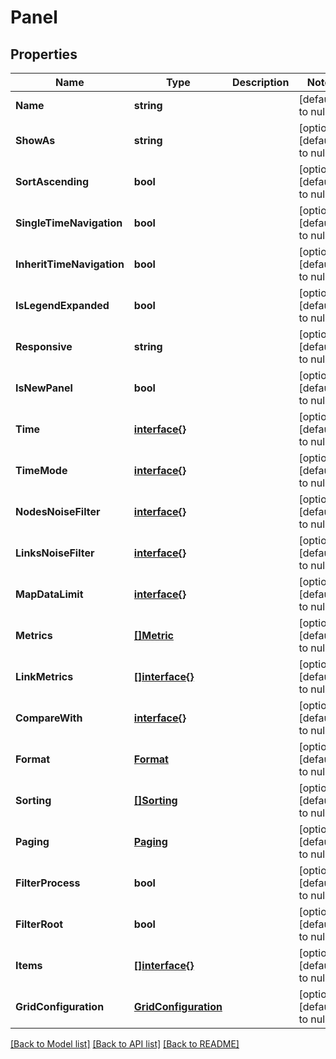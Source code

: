 # Panel

## Properties
Name | Type | Description | Notes
------------ | ------------- | ------------- | -------------
**Name** | **string** |  | [default to null]
**ShowAs** | **string** |  | [optional] [default to null]
**SortAscending** | **bool** |  | [optional] [default to null]
**SingleTimeNavigation** | **bool** |  | [optional] [default to null]
**InheritTimeNavigation** | **bool** |  | [optional] [default to null]
**IsLegendExpanded** | **bool** |  | [optional] [default to null]
**Responsive** | **string** |  | [optional] [default to null]
**IsNewPanel** | **bool** |  | [optional] [default to null]
**Time** | [**interface{}**](interface{}.md) |  | [optional] [default to null]
**TimeMode** | [**interface{}**](interface{}.md) |  | [optional] [default to null]
**NodesNoiseFilter** | [**interface{}**](interface{}.md) |  | [optional] [default to null]
**LinksNoiseFilter** | [**interface{}**](interface{}.md) |  | [optional] [default to null]
**MapDataLimit** | [**interface{}**](interface{}.md) |  | [optional] [default to null]
**Metrics** | [**[]Metric**](Metric.md) |  | [optional] [default to null]
**LinkMetrics** | [**[]interface{}**](interface{}.md) |  | [optional] [default to null]
**CompareWith** | [**interface{}**](interface{}.md) |  | [optional] [default to null]
**Format** | [**Format**](Format.md) |  | [optional] [default to null]
**Sorting** | [**[]Sorting**](Sorting.md) |  | [optional] [default to null]
**Paging** | [**Paging**](Paging.md) |  | [optional] [default to null]
**FilterProcess** | **bool** |  | [optional] [default to null]
**FilterRoot** | **bool** |  | [optional] [default to null]
**Items** | [**[]interface{}**](interface{}.md) |  | [optional] [default to null]
**GridConfiguration** | [**GridConfiguration**](GridConfiguration.md) |  | [optional] [default to null]

[[Back to Model list]](../README.md#documentation-for-models) [[Back to API list]](../README.md#documentation-for-api-endpoints) [[Back to README]](../README.md)


